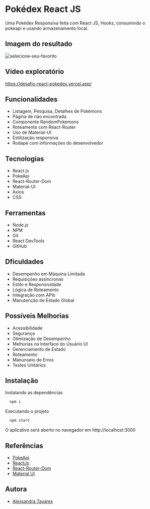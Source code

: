 
# Pokédex React JS


Uma Pokédex Responsiva feita com React JS, Hooks, consumindo o pokeapi e usando armazenamento local.


## Imagem do resultado

![selecione-seu-favorito](https://github.com/alexsabrasil/React-Pokedex/assets/113733583/1dcc1d09-321e-49c5-9936-31f0472f1a3e)

## Vídeo exploratório

https://desafio-react-pokedex.vercel.app/


## Funcionalidades

- Listagem, Pesquisa, Detalhes de Pokémons
- Página de não encontrada
- Componente RandomPokemons
- Roteamento com React-Router
- Uso de Material-UI
- Estilização responsiva
- Rodapé com informações do desenvolvedor


## Tecnologias

- React js
- PokeApi
- React-Router-Dom
- Material-UI
- Axios
- CSS

## Ferramentas

- Node.js
- NPM
- Git
- React DevTools
- GitHub

## Dficuldades

- Desempenho em Máquina Limitada
- Requisições assíncronas
- Estilo e Responsividade
- Lógica de Roteamento
- Integração com APIs
- Manutenção de Estado Global

## Possíveis Melhorias

- Acessibilidade
- Segurança
- Otimização de Desempenho
- Melhorias na Interface do Usuário UI
- Gerenciamento de Estado
- Roteamento
- Manunseio de Erros
- Testes Unitários

## Instalação

Instalando as dependências
```bash
  npm i
```
Executando o projeto
```bash
  npm start
```
O aplicativo será aberto no navegador em http://localhost:3000

## Referências

 - [PokeApi](https://pokeapi.co/)
 - [ReactJs](https://pt-br.reactjs.org/)
 - [React-Router-Dom](https://reactrouter.com/)
 - [Material UI](https://mui.com/pt/)


## Autora

- [Alexsandra Tavares](https://github.com/alexsabrasil/)



